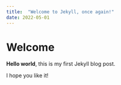 ```yaml
---
title:  "Welcome to Jekyll, once again!"
date: 2022-05-01
---
```


# Welcome

**Hello world**, this is my first Jekyll blog post.

I hope you like it!
